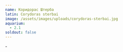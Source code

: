 ```yaml
---
name: Коридорас Штерба
latin: Corydoras sterbai
image: /assets/images/uploads/corydoras-sterbai.jpg
aquarium:
  - 2.1
soldout: false
---
```

\-
